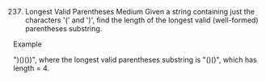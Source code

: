 237. Longest Valid Parentheses
Medium
Given a string containing just the characters '(' and ')', find the length of the longest valid (well-formed) parentheses substring.  

Example

")()())", where the longest valid parentheses substring is "()()", which has length = 4.
 
